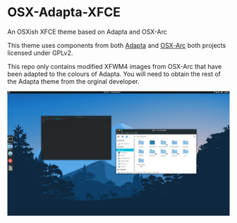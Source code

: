 # OSX-Adapta-XFCE
An OSXish XFCE theme based on Adapta and OSX-Arc

This theme uses components from both [Adapta](https://github.com/adapta-project/adapta-gtk-theme) and [OSX-Arc](https://github.com/LinxGem33/OSX-Arc-White) both projects licensed under GPLv2. 

This repo only contains modified XFWM4 images from OSX-Arc that have been adapted to the colours of Adapta. You will need to obtain the rest of the Adapta theme from the orginal developer.

![alt text](https://raw.githubusercontent.com/PipeItToDevNull/OSX-Adapta-XFCE/master/OSX-Adapta.png)
